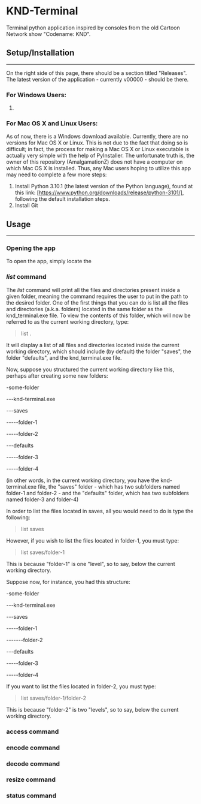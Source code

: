 # KND-Terminal

Terminal python application inspired by consoles from
the old Cartoon Network show "Codename: KND".

## Setup/Installation
------------------

On the right side of this page, there should be a section titled "Releases". The latest version of the application - currently v00000 - should be there.

### For Windows Users:
1. 

### For Mac OS X and Linux Users:
As of now, there is a Windows download available. Currently, there are no versions for Mac OS X or Linux. This is not due to the fact that doing so is difficult; in fact, the process for making a Mac OS X or Linux executable is actually very simple with the help of PyInstaller. The unfortunate truth is, the owner of this repository (AmalgamationZ) does not have a computer on which Mac OS X is installed. Thus, any Mac users hoping to utilize this app may need to complete a few more steps:

1. Install Python 3.10.1 (the latest version of the Python language), found at this link: [https://www.python.org/downloads/release/python-3101/], following the default installation steps.
2. Install Git

## Usage
--------
### Opening the app

To open the app, simply locate the 

### *list* command

The *list* command will print all the files and directories present inside a given folder, meaning the command requires the user to put in the path to the desired folder. One of the first things that you can do is list all the files and directories (a.k.a. folders) located in the same folder as the knd_terminal.exe file. To view the contents of this folder, which will now be referred to as the current working directory, type:

> list .

It will display a list of all files and directories located inside the current working directory, which should include (by default) the folder "saves", the folder "defaults", and the knd_terminal.exe file.

Now, suppose you structured the current working directory like this, perhaps after creating some new folders:

-some-folder

---knd-terminal.exe

---saves

-----folder-1

-----folder-2

---defaults

-----folder-3

-----folder-4

(in other words, in the current working directory, you have the knd-terminal.exe file, the "saves" folder - which has two subfolders named folder-1 and folder-2 - and the "defaults" folder, which has two subfolders named folder-3 and folder-4)

In order to list the files located in saves, all you would need to do is type the following:

> list saves

However, if you wish to list the files located in folder-1, you must type:

> list saves/folder-1

This is because "folder-1" is one "level", so to say, below the current working directory.

Suppose now, for instance, you had this structure:

-some-folder

---knd-terminal.exe

---saves

-----folder-1

-------folder-2

---defaults

-----folder-3

-----folder-4

If you want to list the files located in folder-2, you must type:

> list saves/folder-1/folder-2

This is because "folder-2" is two "levels", so to say, below the current working directory.

### access command



### encode command

### decode command

### resize command

### status command